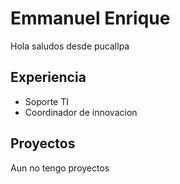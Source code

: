 # Emmanuel Enrique
Hola saludos desde pucallpa

## Experiencia
- Soporte TI
- Coordinador de innovacion

## Proyectos
Aun no tengo proyectos
